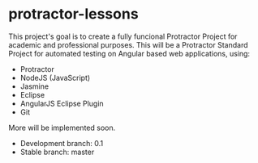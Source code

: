 # protractor-lessons

This project's goal is to create a fully funcional Protractor Project for academic and professional purposes. This will be a Protractor Standard Project for automated testing on Angular based web applications, using:

- Protractor
- NodeJS (JavaScript)
- Jasmine
- Eclipse
- AngularJS Eclipse Plugin
- Git

More will be implemented soon.


- Development branch: 0.1
- Stable branch:      master
